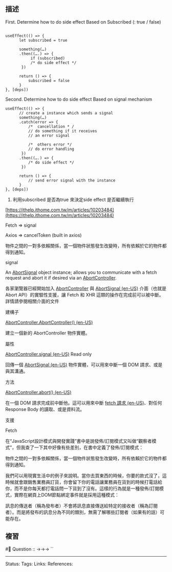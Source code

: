 ## 描述

First. Determine how to do side effect Based on Subscribed (: true / false)

```

useEffect(() => {
      let subscribed = true
      
      something(…)
      .then((….) => {
           if (subscribed) 
           /* do side effect */
       })

      return () => {
          subscribed = false
      } 
}, [deps])
```


Second. Determine how to do side effect Based on signal mechanism 

```
useEffect(() => {
      // create a instance which sends a signal
      something(…)
      .catch(error => {
          /*  cancellation * /
          // do something if it receives
          // an error signal

          /*  others error */
          // do error handling
       })
      .then((….) => {
          /* do side effect */
       })
       
      return () => {
          // send error signal with the instance
      } 
}, [deps]) 
```


1.  利用subscribed 是否為true 來決定side effect 是否繼續執行

  

[https://ithelp.ithome.com.tw/m/articles/10203484](https://ithelp.ithome.com.tw/m/articles/10203484)

  

Fetch => signal 

Axios => cancelToken (built in axios)

  

  

物件之間的一對多依賴關係，當一個物件狀態發生改變時，所有依賴於它的物件都得到通知。 

  

  

  

  

signal

An [AbortSignal](https://developer.mozilla.org/en-US/docs/Web/API/AbortSignal) object instance; allows you to communicate with a fetch request and abort it if desired via an [AbortController](https://developer.mozilla.org/en-US/docs/Web/API/AbortController).

  

  

各家瀏覽器已經開始加入 [AbortController](https://developer.mozilla.org/zh-TW/docs/Web/API/AbortController) 與 [AbortSignal (en-US)](https://developer.mozilla.org/en-US/docs/Web/API/AbortSignal) 介面（也就是 Abort API）的實驗性支援，讓 Fetch 和 XHR 這類的操作在完成前可以被中斷。詳情請參閱相關介面的文件

  

  

建構子

[AbortController.AbortController() (en-US)](https://developer.mozilla.org/en-US/docs/Web/API/AbortController/AbortController)

建立一個新的 AbortController 物件實體。

屬性

[AbortController.signal (en-US)](https://developer.mozilla.org/en-US/docs/Web/API/AbortController/signal) Read only

回傳一個 [AbortSignal (en-US)](https://developer.mozilla.org/en-US/docs/Web/API/AbortSignal) 物件實體，可以用來中斷一個 DOM 請求、或是與其溝通。

方法

[AbortController.abort() (en-US)](https://developer.mozilla.org/en-US/docs/Web/API/AbortController/abort)

在一個 DOM 請求完成前中斷他。這可以用來中斷 [fetch 請求 (en-US)](https://developer.mozilla.org/en-US/docs/Web/API/fetch)、對任何 Response Body 的讀取、或是資料流。

  

支援 

Fetch

  

  

  

  

在“JavaScript設計模式與開發實踐”書中是說發佈/訂閱模式又叫做“觀察者模式”，但我查了一下其中好像有些差別，在書中定義了發佈/訂閱模式：

  

  

物件之間的一對多依賴關係，當一個物件狀態發生改變時，所有依賴於它的物件都得到通知。

  

  

我們可以用現實生活中的例子來說明。當你去買東西的時候，你要的款式沒了，這時候就會跟銷售業務員訂貨，你會留下你的電話讓業務員在貨到的時候打電話給你，而不是你每天都打電話問一下貨到了沒有。這樣的行為就是一種發佈/訂閱模式，實際在網頁上DOM節點綁定事件就是採用這種模式：

  

  

訊息的傳送者（稱為發布者）不會將訊息直接傳送給特定的接收者（稱為訂閱者）。而是將發布的訊息分為不同的類別，無需了解哪些訂閱者（如果有的話）可能存在。

## 複習
#🧠 Question :: ->->-> ``

---
Status: 
Tags:
Links:
References: